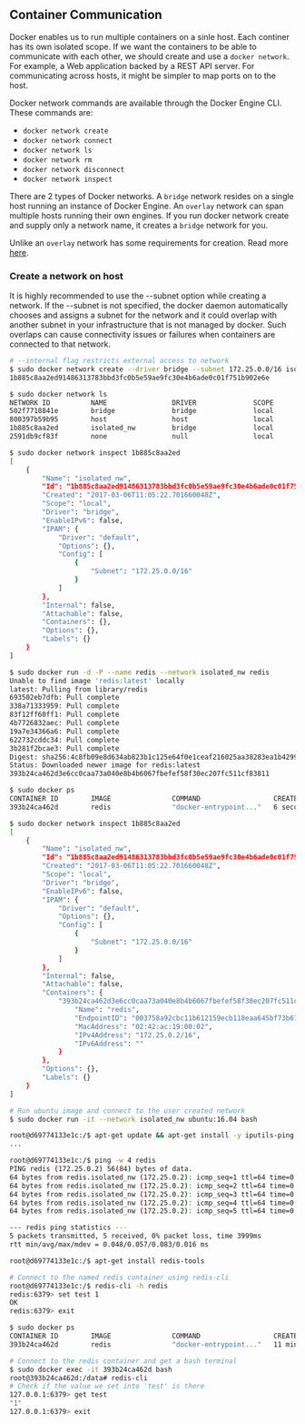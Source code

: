 ## Container Communication
Docker enables us to run multiple containers on a sinle host.
Each continer has its own isolated scope. If we want the containers to be able to
communicate with each other, we should create and use a `docker network`.
For example, a Web application backed by a REST API server.
For communicating across hosts, it might be simpler to map ports on to the host.

Docker network commands are available through the Docker Engine CLI.
These commands are:
  - `docker network create`
  - `docker network connect`
  - `docker network ls`
  - `docker network rm`
  - `docker network disconnect`
  - `docker network inspect`

There are 2 types of Docker networks.
A `bridge` network resides on a single host running an instance of Docker Engine.
An `overlay` network can span multiple hosts running their own engines.
If you run docker network create and supply only a network name, it creates a `bridge` network for you.

Unlike an `overlay` network has some requirements for creation. Read more [here](https://docs.docker.com/engine/userguide/networking/work-with-networks/#create-networks).

### Create a network on host

It is highly recommended to use the --subnet option while creating a network.
If the --subnet is not specified, the docker daemon automatically
chooses and assigns a subnet for the network and it could overlap
with another subnet in your infrastructure that is not managed by docker.
Such overlaps can cause connectivity issues or failures when containers are connected to that network.

```bash
# --internal flag restricts external access to network
$ sudo docker network create --driver bridge --subnet 172.25.0.0/16 isolated_nw
1b885c8aa2ed91486313783bbd3fc0b5e59ae9fc30e4b6ade0c01f751b902e6e

$ sudo docker network ls
NETWORK ID          NAME                DRIVER              SCOPE
502f7718841e        bridge              bridge              local
800397b59b95        host                host                local
1b885c8aa2ed        isolated_nw         bridge              local
2591db9cf83f        none                null                local

$ sudo docker network inspect 1b885c8aa2ed
[
    {
        "Name": "isolated_nw",
        "Id": "1b885c8aa2ed91486313783bbd3fc0b5e59ae9fc30e4b6ade0c01f751b902e6e",
        "Created": "2017-03-06T11:05:22.701660048Z",
        "Scope": "local",
        "Driver": "bridge",
        "EnableIPv6": false,
        "IPAM": {
            "Driver": "default",
            "Options": {},
            "Config": [
                {
                    "Subnet": "172.25.0.0/16"
                }
            ]
        },
        "Internal": false,
        "Attachable": false,
        "Containers": {},
        "Options": {},
        "Labels": {}
    }
]

$ sudo docker run -d -P --name redis --network isolated_nw redis
Unable to find image 'redis:latest' locally
latest: Pulling from library/redis
693502eb7dfb: Pull complete
338a71333959: Pull complete
83f12ff60ff1: Pull complete
4b7726832aec: Pull complete
19a7e34366a6: Pull complete
622732cddc34: Pull complete
3b281f2bcae3: Pull complete
Digest: sha256:4c8fb09e8d634ab823b1c125e64f0e1ceaf216025aa38283ea1b42997f1e8059
Status: Downloaded newer image for redis:latest
393b24ca462d3e6cc0caa73a040e8b4b6067fbefef58f30ec207fc511cf83811

$ sudo docker ps
CONTAINER ID        IMAGE               COMMAND                  CREATED             STATUS              PORTS                    NAMES
393b24ca462d        redis               "docker-entrypoint..."   6 seconds ago       Up 5 seconds        0.0.0.0:1024->6379/tcp   redis

$ sudo docker network inspect 1b885c8aa2ed
[
    {
        "Name": "isolated_nw",
        "Id": "1b885c8aa2ed91486313783bbd3fc0b5e59ae9fc30e4b6ade0c01f751b902e6e",
        "Created": "2017-03-06T11:05:22.701660048Z",
        "Scope": "local",
        "Driver": "bridge",
        "EnableIPv6": false,
        "IPAM": {
            "Driver": "default",
            "Options": {},
            "Config": [
                {
                    "Subnet": "172.25.0.0/16"
                }
            ]
        },
        "Internal": false,
        "Attachable": false,
        "Containers": {
            "393b24ca462d3e6cc0caa73a040e8b4b6067fbefef58f30ec207fc511cf83811": {
                "Name": "redis",
                "EndpointID": "003758a92cbc11b612159ecb118eaa645bf73b67c2ccb091e716fbf9750df60d",
                "MacAddress": "02:42:ac:19:00:02",
                "IPv4Address": "172.25.0.2/16",
                "IPv6Address": ""
            }
        },
        "Options": {},
        "Labels": {}
    }
]

# Run ubuntu image and connect to the user created network
$ sudo docker run -it --network isolated_nw ubuntu:16.04 bash

root@d69774133e1c:/$ apt-get update && apt-get install -y iputils-ping
...

root@d69774133e1c:/$ ping -w 4 redis
PING redis (172.25.0.2) 56(84) bytes of data.
64 bytes from redis.isolated_nw (172.25.0.2): icmp_seq=1 ttl=64 time=0.083 ms
64 bytes from redis.isolated_nw (172.25.0.2): icmp_seq=2 ttl=64 time=0.054 ms
64 bytes from redis.isolated_nw (172.25.0.2): icmp_seq=3 ttl=64 time=0.056 ms
64 bytes from redis.isolated_nw (172.25.0.2): icmp_seq=4 ttl=64 time=0.048 ms
64 bytes from redis.isolated_nw (172.25.0.2): icmp_seq=5 ttl=64 time=0.048 ms

--- redis ping statistics ---
5 packets transmitted, 5 received, 0% packet loss, time 3999ms
rtt min/avg/max/mdev = 0.048/0.057/0.083/0.016 ms

root@d69774133e1c:/$ apt-get install redis-tools

# Connect to the named redis container using redis-cli
root@d69774133e1c:/$ redis-cli -h redis
redis:6379> set test 1
OK
redis:6379> exit

$ sudo docker ps
CONTAINER ID        IMAGE               COMMAND                  CREATED             STATUS              PORTS                    NAMES
393b24ca462d        redis               "docker-entrypoint..."   11 minutes ago      Up 11 minutes       0.0.0.0:1024->6379/tcp   redis

# Connect to the redis container and get a bash terminal
$ sudo docker exec -it 393b24ca462d bash
root@393b24ca462d:/data# redis-cli
# Check if the value we set into 'test' is there
127.0.0.1:6379> get test
"1"
127.0.0.1:6379> exit
```
